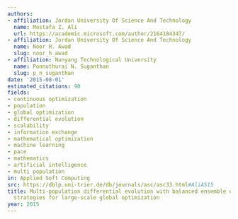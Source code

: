```yaml
---
authors:
- affiliation: Jordan University Of Science And Technology
  name: Mostafa Z. Ali
  url: https://academic.microsoft.com/author/2164184347/
- affiliation: Jordan University Of Science And Technology
  name: Noor H. Awad
  slug: noor_h_awad
- affiliation: Nanyang Technological University
  name: Ponnuthurai N. Suganthan
  slug: p_n_suganthan
date: '2015-08-01'
estimated_citations: 90
fields:
- continuous optimization
- population
- global optimization
- differential evolution
- scalability
- information exchange
- mathematical optimization
- machine learning
- pace
- mathematics
- artificial intelligence
- multi population
in: Applied Soft Computing
src: https://dblp.uni-trier.de/db/journals/asc/asc33.html#AliAS15
title: Multi-population differential evolution with balanced ensemble of mutation
  strategies for large-scale global optimization
year: 2015
---
```

